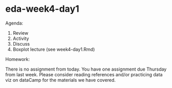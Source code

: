# eda-week4-day1

Agenda:

1. Review
2. Activity
3. Discuss
4. Boxplot lecture (see week4-day1.Rmd)

Homework:

There is no assignment from today. You have one assignment due Thursday from last week. Please consider reading references and/or practicing data viz on dataCamp for the materials we have covered. 

